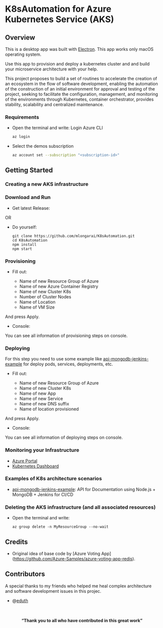 # K8sAutomation for Azure Kubernetes Service (AKS)

## Overview

This is a desktop app was built with [Electron](http://electronjs.org). This app works only macOS operating system.

Use this app to provision and deploy a kubernetes cluster and and build your microservice architecture with your help.

This project proposes to build a set of routines to accelerate the creation of an ecosystem in the flow of software development, enabling the automation of the construction of an initial environment for approval and testing of the project, seeking to facilitate the configuration, management, and monitoring of the environments through Kubernetes, container orchestrator, provides stability, scalability and centralized maintenance.

### Requirements

* Open the terminal and write:
Login Azure CLI

   ```sh
   az login
   ```

* Select the demos subscription

   ```sh
   az account set --subscription "<subscription-id>"
   ```

## Getting Started

### Creating a new AKS infrastructure

### Download and Run

* Get latest Release: 

OR

* Do yourself: 

   ```Github
   git clone https://github.com/mlongarai/K8sAutomation.git
   cd K8sAutomation
   npm install
   npm start
   ```

### Provisioning

* Fill out:

   * Name of new Resource Group of Azure
   * Name of new Azure Container Registry
   * Name of new Cluster K8s
   * Number of Cluster Nodes
   * Name of Location
   * Name of VM Size 

And press Apply.

* Console:

You can see all information of provisioning steps on console.

### Deploying

For this step you need to use some example like [api-mongodb-jenkins-example](https://github.com/mlongarai/) for deploy pods, services, deployments, etc.

* Fill out:

   * Name of new Resource Group of Azure
   * Name of new Cluster K8s
   * Name of new App
   * Name of new Service
   * Name of new DNS suffix
   * Name of location provisioned

And press Apply.

* Console:

You can see all information of deploying steps on console.

### Monitoring your Infrastructure

* [Azure Portal](http://portal.azure.com/)
* [Kubernetes Dashboard](https://github.com/kubernetes/dashboard)

### Examples of K8s architecture scenarios

* [api-mongodb-jenkins-example](https://github.com/mlongarai/): API for Documentation using Node.js + MongoDB + Jenkins for CI/CD


### Deleting the AKS infrastructure (and all associated resources)

* Open the terminal and write:
   ```vim
   az group delete -n MyResourceGroup --no-wait
   ```

## Credits

* Original idea of base code by [Azure Voting App] (https://github.com/Azure-Samples/azure-voting-app-redis).

## Contributors

A special thanks to my friends who helped me heal complex architecture and software development issues in this projec.

* @[eduth](https://github.com/eduth)


<p align="center">
  <br>
  <br>
  <b>“Thank you to all who have contributed in this great work”</b><br>
  <br><br>
</p>